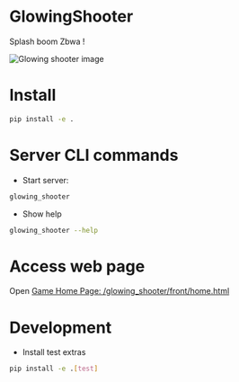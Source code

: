 # GlowingShooter
Splash boom Zbwa !

![Glowing shooter image][glowing_shooter_image]

# Install

```bash
pip install -e .
```


# Server CLI commands

- Start server:
```bash
glowing_shooter
```

- Show help

```bash
glowing_shooter --help
```

# Access web page

Open [Game Home Page: /glowing_shooter/front/home.html](/glowing_shooter/front/home.html)


# Development

- Install test extras
```bash
pip install -e .[test]
```

[glowing_shooter_image]: /docs/resources/glowing_shooter.png "Glowing shooter image"